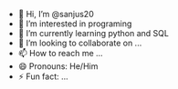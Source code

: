 - 👋 Hi, I’m @sanjus20
- 👀 I’m interested in programing
- 🌱 I’m currently learning python and SQL
- 💞️ I’m looking to collaborate on ...
- 📫 How to reach me ...
- 😄 Pronouns: He/Him
- ⚡ Fun fact: ...

<!---
sanjus20/sanjus20 is a ✨ special ✨ repository because its `README.md` (this file) appears on your GitHub profile.
You can click the Preview link to take a look at your changes.
--->
